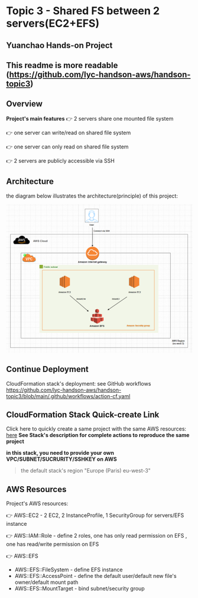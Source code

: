 # Topic 3 - Shared FS between 2 servers(EC2+EFS)
##  Yuanchao Hands-on Project

## This readme is more readable (https://github.com/lyc-handson-aws/handson-topic3)


## **Overview**

**Project's main features**
:point_right: 2 servers share one mounted file system

:point_right: one server can write/read on shared file system

:point_right: one server can only read on shared file system

:point_right: 2 servers are publicly accessible via SSH



## **Architecture**
the diagram below illustrates the architecture(principle) of this project:

![](images/1-architecture.png)


## Continue Deployment
CloudFormation stack's deployment: see GitHub workflows https://github.com/lyc-handson-aws/handson-topic3/blob/main/.github/workflows/action-cf.yaml

## **CloudFormation Stack Quick-create Link**
Click here to quickly create a same project with the same AWS resources:  [here](https://eu-west-3.console.aws.amazon.com/cloudformation/home?region=eu-west-3#/stacks/create/review?templateURL=https://s3bucket-handson-topic1.s3.eu-west-3.amazonaws.com/CF-template-handson-topic3.yaml)
**See Stack's description for complete actions to reproduce the same project**

**in this stack, you need to provide your own VPC/SUBNET/SUCRURITY/SSHKEY on AWS**

> the default stack's region "Europe (Paris) eu-west-3"

## **AWS Resources**
Project's AWS resources:

:point_right: AWS::EC2 - 2 EC2, 2 InstanceProfile, 1 SecurityGroup for servers/EFS instance

:point_right: AWS::IAM::Role - define 2 roles, one has only read permission on EFS , one has read/write permission on EFS

:point_right: AWS::EFS
- AWS::EFS::FileSystem - define EFS instance
- AWS::EFS::AccessPoint - define the default user/default new file's owner/default mount path
- AWS::EFS::MountTarget - bind subnet/security group

